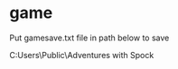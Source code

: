# game

Put gamesave.txt file in path below to save

C:Users\Public\Adventures with Spock

















